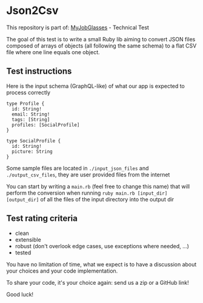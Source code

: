 # Json2Csv

This repository is part of: [MyJobGlasses](https://www.myjobglasses.com/) - Technical Test

The goal of this test is to write a small Ruby lib aiming to convert JSON files composed of arrays of objects (all following the same schema) to a flat CSV file where one line equals one object.

## Test instructions

Here is the input schema (GraphQL-like) of what our app is expected to process correctly

```
type Profile {
  id: String!
  email: String!
  tags: [String]
  profiles: [SocialProfile]
}

type SocialProfile {
  id: String!
  picture: String
}

```

Some sample files are located in `./input_json_files` and  `./output_csv_files`, they are user provided files from the internet

You can start by writing a `main.rb` (feel free to change this name) that will perform the conversion when running `ruby main.rb [input_dir] [output_dir]` of all the files of the input directory into the output dir

## Test rating criteria

- clean
- extensible
- robust (don't overlook edge cases, use exceptions where needed, ...)
- tested

You have no limitation of time, what we expect is to have a discussion about your choices and your code implementation.

To share your code, it's your choice again: send us a zip or a GitHub link!

Good luck!
